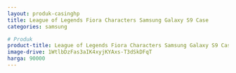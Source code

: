 ```yaml
---
layout: produk-casinghp
title: League of Legends Fiora Characters Samsung Galaxy S9 Case
categories: samsung

# Produk
product-title: League of Legends Fiora Characters Samsung Galaxy S9 Case
image-drive: 1WtlbDzFas3aIK4xyjKYAxs-T3dSkDFqT
harga: 90000
---
```

